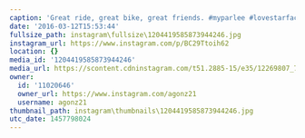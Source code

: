 ```yaml
---
caption: 'Great ride, great bike, great friends. #myparlee #lovestarfactoryteam'
date: '2016-03-12T15:53:44'
fullsize_path: instagram\fullsize\1204419585873944246.jpg
instagram_url: https://www.instagram.com/p/BC29Ttoih62
location: {}
media_id: '1204419585873944246'
media_url: https://scontent.cdninstagram.com/t51.2885-15/e35/12269807_704481333026871_989596973_n.jpg?ig_cache_key=MTIwNDQxOTU4NTg3Mzk0NDI0Ng%3D%3D.2
owner:
  id: '11020646'
  owner_url: https://www.instagram.com/agonz21
  username: agonz21
thumbnail_path: instagram\thumbnails\1204419585873944246.jpg
utc_date: 1457798024
---
```

